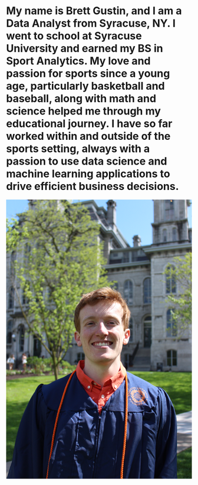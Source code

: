 # My name is Brett Gustin, and I am a Data Analyst from Syracuse, NY. I went to school at Syracuse University and earned my BS in Sport Analytics. My love and passion for sports since a young age, particularly basketball and baseball, along with math and science helped me through my educational journey. I have so far worked within and outside of the sports setting, always with a passion to use data science and machine learning applications to drive efficient business decisions. 
![](./IMG_2057.jpeg)
